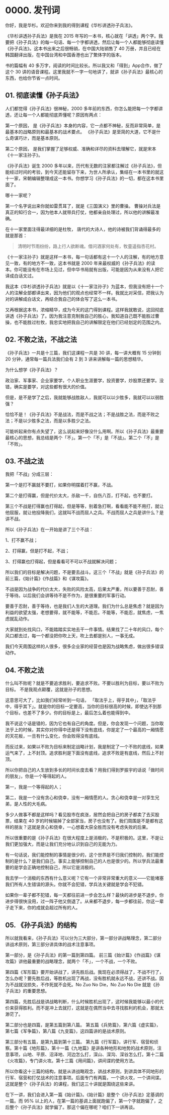 # 0000. 发刊词

你好，我是华杉。欢迎你来到我的得到课程《华杉讲透孙子兵法》。

《华杉讲透孙子兵法》是我在 2015 年写的一本书，核心就在「讲透」两个字。我要把《孙子兵法》的每一句话、每一个字都讲透，然后让每一个人都能够彻底读懂《孙子兵法》。这本书出来之后很畅销，在中国大陆销售了 40 万册，并且已经在韩国翻译出版，在中国台湾和中国香港也出了繁体字的版本。

书的篇幅有 40 多万字，阅读的时间比较长。所以我又和「得到」App合作，做了这个 30 讲的语音课程。这里我就不一字一句地讲了，就讲《孙子兵法》最核心的东西，也给你节省一点时间。

## 01. 彻底读懂《孙子兵法》

人们都觉得《孙子兵法》很神秘，2000 多年前的东西，你怎么能把每一个字都讲透，还让每一个人都能彻底弄懂呢？原因有两点：

第一个原因， 是《孙子兵法》本身的内容，它一点都不神秘，反而非常简单，是最基本的战略原则和最基本的战术要点。 《孙子兵法》是至简的大道，它不是什么奇谋巧计，而是基本原则。

第二个原因， 是我们掌握了足够权威、准确和详尽的资料去理解它，就是宋本《十一家注孙子》。

《孙子兵法》诞生 2000 多年以来，历代有无数的注家都注解过《孙子兵法》，但能经过时间的考验，到今天还能留存下来，为世人所承认，集结在一本书里的就这十一家，宋朝编辑整理成这一本书。你想学习《孙子兵法》的一切，都在这本书里面了。

哪十一家呢？

第一个名字说出来你就如雷贯耳了，就是《三国演义》里的曹操。 曹操对兵法是真正的知行合一，因为他本人就带兵打仗，他都亲自处理过，所以他的讲解最准确。 

在十一家里面注得最详细的是杜牧， 唐代的大诗人，他的诗被我们背诵得最多的就是那首：

> 清明时节雨纷纷，路上行人欲断魂。借问酒家何处有，牧童遥指杏花村。

《十一家注孙子》就是这样一本书，每一句话都有这十一个人的注解，有的地方意见一致，有的地方不一致，这本书就是 2000 年来最权威的《孙子兵法》的读本。你可能没有在市场上见过，但中华书局就有出版，可能是因为从来没有人把它译成白话文过。

我这本《华杉讲透孙子兵法》就是以《十一家注孙子》为蓝本，但我没有把十一个人的注解全部都译出来，因为他们的观点也经常不一样。我就比对采信，把我认为对的讲解成白话文，再结合我自己的体会写了这么一本书。

又再根据这本书，浓缩精华，成为今天的这门得到课程。这样我就敢说，这回彻底讲透《孙子兵法》了。因为我注意克制我自己的胜心，我知道自己既不能胜过曹操，也不能胜过杜牧，我忠实地把我自己的讲解限定在他们已经划定的范围之内。

## 02. 不败之法，不战之法

《孙子兵法》一共是十三篇，我们这课程一共是 30 讲，每一讲大概有 15 分钟到 20 分钟，通常每一篇兵法我们会有 2 到 3 讲来讲解每一篇的思想精华。

为什么想学《孙子兵法》？

政治家、军事家、企业家要学，个人职业生涯要学，投资要学，炒股票还要学。没错，确实是要学，对这些都有很大的价值。

但是，是不是学了之后，我就能够战胜敌人，我就可以以少胜多，我就可以以弱胜强？

恰恰不是！《孙子兵法》不是战法，而是不战之法；不是战胜之法，而是不败之法；不是以少胜多之法，而是以多胜少之法。

可能听起来你有点失望了，这么说起来好像没什么用啊。所以《孙子兵法》最重要最核心的思想，我总结是两个「不」。第一个「不」是「不战」。第二个「不」是「不败」。

## 03. 不战之法

我把「不战」分成三层：

第一个是打不赢就不要打，如果你明摆着打不赢，不战。

第二个是打得赢，但是代价太大，杀敌一千，自伤八百，打不起，也不要打。

第三个不战是打得赢也打得起，但是等等，别着急打啊，看看能不能不用打，就让他屈服，就让他投降我们，这就叫不战而屈人之兵。不战而屈人之兵是讲什么？是讲不战。

所以《孙子兵法》在一开始是讲了三个不战：

1、打不赢不战；

2、打得赢，但是打不起，不战；

3、打得赢也打得起，但是看看可不可以不战就解决问题；

所以我们的目标是解决问题，不是要去战斗。这三个「不战」就是《孙子兵法》的前三篇，《始计篇》《作战篇》和《谋攻篇》。

不战是因为战争的代价太大，失败的风险太高，后果太严重，所以要善于忍耐，善于等待。以后我们会讲等待不是不作为，是很重要的军事行动。

要善于忍耐，善于等待，也是我们人生的大道理。我们为什么总是焦虑？就是因为利益的欲望太强，老想要得，就不能等，不能忍。不能等，不能忍，就焦虑，一焦虑就乱动作。

大家就到处找风口，不能踏踏实实地去干一件事情。结果找了二十年的风口，每个风口都去过，每一个都没把你吹上天，吹上去都是别人，一事无成。

我们今天周围这样的人很多，很多企业家的经营也是因为战略焦虑，做出很多错误动作。

## 04. 不败之法

什么叫不败呢？就是不要追求胜利，要追求不败。不要以胜利为目标，要以不败为目标。 不是我观点颠覆，这就是孙子的思想。

这意思可大了，比如我们经常听到一句话， 「取法乎上，得乎其中」，「取法乎中，得乎其下」。就是你的目标一定要高，当你的目标很高的时候，即使达不到那个目标，也差不了多少。你的目标是上，最后怎么着也能得到中。

我不说这个话是错的，因为它也有自己的角度。但是，你会发现一个问题，当你取法乎上的时候，其实你对你得中还是得下没有底线，你是定了一个最高的一厢情愿的天花板，一旦有什么变化，你会败得没有底线。

而反过来，如果以不败为目标来制定战略计划，我是制定了一个不败的底线，如果运气来了，上不封顶。追求胜利是下面没有底线，追求不败是有底线，然后上不封顶。

所以你把自己的人生放到多长的时间长度去看？用我们得到罗振宇的话说「做时间的朋友」，你是一个等得起的人。

第一，我是一个等得起的人；

第二，我是一个没有贪心和侥幸，没有一厢情愿的人。贪心和侥幸是一对孪生兄弟，是人性的大毛病。

多少人做事不都是这样吗？看见股市在疯涨，居然会把自己的房子都卖了去买股票，结果在 40 岁的时候输掉了全部家当，房子也没有了。我们周围是不是都有这样的朋友？这就是贪心和侥幸，一心想着大获全胜而没有考虑失败的后果。

所以很重要的是《孙子兵法》在很大程度上是消极的，不是积极的。这里，不是让我们更加强大，而是让我们充分地认识到自己的无能为力。

有一句话说，我们能控制的事情是很少的，这个世界是不归我们控制的，我们能控制的是什么？是我们自己。事实上能够控制自己的人也是很少的。所以学兵法最重要的是学会正确地控制自己，所以它是消极的。

我去学一个消极的东西有什么意义呢？它有一个非常非常重大的意义——它能堵塞我们所有人生错误的源头。你就不会犯错，学兵法关键就是学会不犯错。

如果你一辈子都不犯错，每一天都往前进一步会怎么样？最快的进步是不退步。你进步得很快没用，过一阵子他又倒退了。从来都不退步，每一步都往前，你这一辈子走下来，你的成就会超过所有的人。

## 05. 《孙子兵法》的结构

所以就我看来，《孙子兵法》可以分为三大部分，第一部分讲战略理念，第二部分讲战术原则，第三部分讲具体的战术注意事项。

第一部分，是《孙子兵法》的第一篇到第四篇。 前三篇《始计篇》《作战篇》《谋攻篇》讲他最重要的战略理念，就两个「不」，一个不战，一个不败。

第四篇《军形篇》要开始讲战了，讲先胜后战。我现在必须得战了，不战不行了，怎么办呢？要先胜后战，等胜机出现了再战，没有胜机就永远不战，还讲不战。因为不战就没损失，不作死就不会死。No Zuo No Die，No Zuo No Die 就是《孙子兵法》的重要思想。

第四篇，先胜后战是讲战略判断，什么时候胜机出现了，这时候我能够以最小的代价来获得胜利。而不是冲上去就打，这就是在偶然当中去寻找胜利的机会，那就太渺茫了。

第二部分也是四篇，是第五篇到第八篇。 第五篇《兵势篇》，第六篇《虚实篇》，第七篇《军争篇》，第八篇《九变篇》，这四篇讲的是战术原则。

第三部分有五篇，是第九篇到第十三篇。 第九篇《行军篇》，讲行军、宿营和侦察。第十篇《地形篇》，第十一篇《九地篇》是讲各种地形和地势的战术原则，注意事项，山地、平原、沼泽地、河边怎么打，深山、深沟、深谷怎么打。第十二篇《火攻篇》，专门讲火攻。第十三篇《用间篇》，讲间谍的使用方法。

所以你看这十三篇的结构，就是从讲战略观念，讲战术原则，到讲具体不同地形的行军、宿营和打仗战术的注意事项。后面专门有两篇，一个讲火攻，一个讲间谍。这就是整个《孙子兵法》的课程，我们这三十讲就是围绕这些来讲。

在下一讲，我们会进入第一篇《始计篇》。《始计篇》是整个《孙子兵法》定基调的一篇。而 95% 以上的人，在第一篇的基调上面就跑偏了，第一个字就跑偏了，之后整个《孙子兵法》就学偏了。那这个偏在哪呢？咱们下一讲再谈。